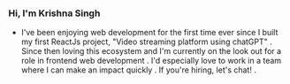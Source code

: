 ### Hi, I'm Krishna Singh 

- I've been enjoying web development for the first time ever since I built my first ReactJs project, "Video streaming platform using chatGPT" . Since then loving this ecosystem and I'm currently on the look out for a role in frontend web development . I'd especially love to work in a team where I can make an impact quickly . If you're hiring, let's chat! .

